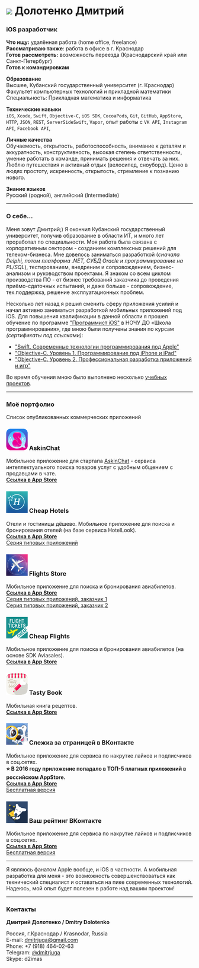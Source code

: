 # ![](https://avatars1.githubusercontent.com/u/11685605?s=90)  Дoлoтeнкo Дмитрий
### iOS разработчик

**Что ищу:** удалённая работа (home office, freelance)   
**Рассматриваю также**: работа в офисе в г. Краснодар   
**Готов рассмотреть:** возможность переезда (Краснодарский край или Санкт-Петербург)  
**Готов к командировкам**

**Образование**   
Высшее, Кубанский государственный университет (г. Краснодар)   
Факультет компьютерных технологий и прикладной математики   
Cпециальность: Прикладная математика и информатика   

**Технические навыки**   
`iOS`, `Xcode`, `Swift`, `Objective-C`, `iOS SDK`, `CocoaPods`, `Git`, `GitHub`, `AppStore`, `HTTP`, `JSON`, `REST`, `ServerSideSwift`, `Vapor`, опыт работы c `VK API`, `Instagram API`, `Facebook API`, 

**Личные качества**   
Обучаемость, открытость, работоспособность, внимание к деталям и аккуратность, конструктивность, высокая степень ответственности, умение работать в команде, принимать решения и отвечать за них.
Люблю путешествия и активный отдых (велосипед, сноуборд). Ценю в людях простоту, искренность, открытость, стремление к познанию нового.

**Знание языков**   
Русский (родной), английский (Intermediate)

***

### О себе...   

Меня зовут Дмитрий;) Я окончил Кубанский государственный университет, получив образование в области ИТ, и много лет проработал по специальности. Моя работа была связана с корпоративным сектором - созданием комплексных решений для телеком-бизнеса. Мне довелось заниматься разработкой (*сначала Delphi, потом платформа .NET, СУБД Oracle и программирование на PL/SQL*), тестированием, внедреним и сопровождением, бизнес-анализом и руководством проектами. Я знаком со всем циклом производства ПО - от бизнес требований заказчика до проведения приёмо-сдаточных испытаний, и даже больше - сопровождение, тех.поддержка, решение эксплуатационных проблем.    

Несколько лет назад я решил сменить сферу приложения усилий и начал активно заниматься разработкой мобильных приложений под iOS. Для повышения квалификации в данной области я прошел обучение по программе ["Программист iOS"](http://geekbrains.ru/professions/5) в НОЧУ ДО «Школа программирования», где мною были получены знания по курсам *(сертификаты под ссылками)*:   
- ["Swift. Современные технологии программирования под Apple"](http://geekbrains.ru/certificates/20020)
- ["Objective-C. Уровень 1. Программирование под iPhone и iPad"](http://geekbrains.ru/certificates/20436)
- ["Objective-C. Уровень 2. Профессиональная разработка приложений и игр"](http://geekbrains.ru/certificates/21894)   

Во время обучения мною было выполнено несколько [учебных проектов](https://github.com/DmitrJuga/me/blob/master/portfolio_old.md).   

***

### Моё портфолио

Список опубликованных коммерческих приложений

### ![](https://github.com/DmitrJuga/me/blob/master/Images/askinchat_logo.png)  AskinChat   
Мобильное приложение для стартапа [AskinChat](https://askin.chat) - сервиса интеллектуального поиска товаров услуг с удобным общением с продавцами в чате.   
[**Ссылка в App Store**](https://itunes.apple.com/ru/app/id1153958946)

### ![](https://github.com/DmitrJuga/me/blob/master/Images/cheaphotels_logo.png)  Cheap Hotels   
Отели и гостиницы дёшево. Мобильное приложение для поиска и бронирования отелей (на базе сервиса HotelLook).   
[**Ссылка в App Store**](https://itunes.apple.com/ru/app/id1192709998)    
[Cерия типовых приложений](https://itunes.apple.com/ru/developer/nicholas-hotels/id1192709997)

### ![](https://github.com/DmitrJuga/me/blob/master/Images/flightsstore_logo.png)  Flights Store   
Мобильное приложение для поиска и бронирования авиабилетов.   
[**Ссылка в App Store**](https://itunes.apple.com/ru/app/id1093920105)    
[Cерия типовых приложений, заказчик 1](https://itunes.apple.com/ru/developer/george-flights/id1093920104)    
[Cерия типовых приложений, заказчик 2](https://itunes.apple.com/ru/developer/kian-airline/id1226208116)

### ![](https://github.com/DmitrJuga/me/blob/master/Images/cheapflights_logo.png)  Cheap Flights   
Мобильное приложение для поиска и бронирования авиабилетов (на основе SDK Aviasales).   
[**Ссылка в App Store**](https://itunes.apple.com/ru/app/id1061500903)    

### ![](https://github.com/DmitrJuga/me/blob/master/Images/tastybook_logo.png)  Tasty Book   
Мобильная книга рецептов.   
[**Ссылка в App Store**](https://itunes.apple.com/ru/app/id1113801969)  

### ![](https://github.com/DmitrJuga/me/blob/master/Images/vkguests_logo.png)  Слежка за страницей в ВКонтакте    
Мобильное приложение для сервиса по накрутке лайков и подписчиков в соц.сетях.   
**⭐ В 2016 году приложение попадало в TOП-5 платных приложений в российском AppStore.**   
[**Ссылка в App Store**](https://itunes.apple.com/ru/app/id1096545656)   
[Бесплатная версия](https://itunes.apple.com/ru/app/id1089502637) 

### ![](https://github.com/DmitrJuga/me/blob/master/Images/vklikerpro_logo.png)  Ваш рейтинг ВКонтакте   
Мобильное приложение для сервиса по накрутке лайков и подписчиков в соц.сетях.   
[**Ссылка в App Store**](https://itunes.apple.com/ru/app/id1061503263)   
[Бесплатная версия](https://itunes.apple.com/ru/app/id1069643882) 

***

Я являюсь фанатом Apple вообще, и iOS в частности. А мобильная разработка для меня - это возможность совершенствоваться как технический специалист и оставаться на пике современных технологий. Надеюсь, мой опыт будет полезен в работе над вашим проектом!

***

### Контакты

**Дмитрий Дoлoтeнкo / Dmitrу Dоlоtеnkо**

Россия, г.Краснодар / Krasnodar, Russia   
E-mail: <dmitrjuga@gmail.com>   
Phone: +7 (918) 464-02-63   
Telegram: [@dmitrjuga](https://t.me/dmitrjuga)   
Skype: d2imas
